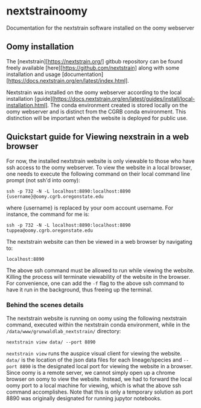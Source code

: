 # nextstrainoomy
Documentation for the nextstrain software installed on the oomy webserver

## Oomy installation
The [nextstrain][https://nextstrain.org/] gitbub repository can be found freely
available [here][https://github.com/nextstrain] along with some installation
and usage [documentation][https://docs.nextstrain.org/en/latest/index.html].

Nextstrain was installed on the oomy webserver according to the local
installation [guide][https://docs.nextstrain.org/en/latest/guides/install/local-installation.html].
The conda environment created is stored locally on the oomy webserver and is
distinct from the CGRB conda environment. This distinction will be important
when the website is deployed for public use.


## Quickstart guide for Viewing nexstrain in a web browser
For now, the installed nextstrain website is only viewable to those who have
ssh access to the oomy webserver. To view the website in a local browser, one
needs to execute the following command on their local command line prompt
(not ssh'd into oomy):

`ssh -p 732 -N -L localhost:8890:localhost:8890 {username}@oomy.cgrb.oregonstate.edu`

where {username} is replaced by your oom account username. For instance, the
command for me is:

`ssh -p 732 -N -L localhost:8890:localhost:8890 tuppea@oomy.cgrb.oregonstate.edu`


The nextstrain website can then be viewed in a web browser by navigating to:

`localhost:8890`


The above ssh command must be allowed to run while viewing the website. Killing
the process will terminate viewability of the website in the browser. For
convenience, one can add the `-f` flag to the above ssh command to have it run
in the background, thus freeing up the terminal.


### Behind the scenes details
The nextstrain website is running on oomy using the following nextstrain
command, executed within the nextstrain conda environment, while in the
`/data/www/grunwaldlab_nextstrain/` directory:

`nextstrain view data/ --port 8890`

`nextstrain view` runs the auspice visual client for viewing the website.
`data/` is the location of the json data files for each lineage/species and
`--port 8890` is the designated local port for viewing the website in a
browser. Since oomy is a remote server, we cannot simply open up a chrome
browser on oomy to view the website. Instead, we had to forward the local
oomy port to a local machine for viewing, which is what the above ssh command
accomplishes. Note that this is only a temporary solution as port 8890 was
originally designated for running jupytor notebooks.



